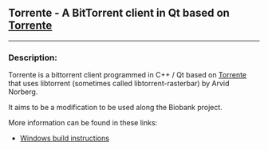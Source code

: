 Torrente - A BitTorrent client in Qt based on [Torrente](https://github.com/torrente/Torrente)
------------------------------------------

********************************

### Description:
Torrente is a bittorrent client programmed in C++ / Qt based on [Torrente](https://github.com/torrente/Torrente) that uses
libtorrent (sometimes called libtorrent-rasterbar) by Arvid Norberg.

It aims to be a modification to be used along the Biobank project.

More information can be found in these links:

- [Windows build instructions](https://github.com/amazon-biobank/Torrente/wiki/Windows-build-instructions)
